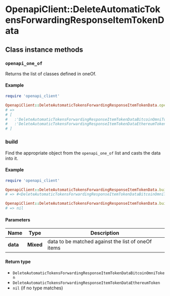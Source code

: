 # OpenapiClient::DeleteAutomaticTokensForwardingResponseItemTokenData

## Class instance methods

### `openapi_one_of`

Returns the list of classes defined in oneOf.

#### Example

```ruby
require 'openapi_client'

OpenapiClient::DeleteAutomaticTokensForwardingResponseItemTokenData.openapi_one_of
# =>
# [
#   :'DeleteAutomaticTokensForwardingResponseItemTokenDataBitcoinOmniToken',
#   :'DeleteAutomaticTokensForwardingResponseItemTokenDataEthereumToken'
# ]
```

### build

Find the appropriate object from the `openapi_one_of` list and casts the data into it.

#### Example

```ruby
require 'openapi_client'

OpenapiClient::DeleteAutomaticTokensForwardingResponseItemTokenData.build(data)
# => #<DeleteAutomaticTokensForwardingResponseItemTokenDataBitcoinOmniToken:0x00007fdd4aab02a0>

OpenapiClient::DeleteAutomaticTokensForwardingResponseItemTokenData.build(data_that_doesnt_match)
# => nil
```

#### Parameters

| Name | Type | Description |
| ---- | ---- | ----------- |
| **data** | **Mixed** | data to be matched against the list of oneOf items |

#### Return type

- `DeleteAutomaticTokensForwardingResponseItemTokenDataBitcoinOmniToken`
- `DeleteAutomaticTokensForwardingResponseItemTokenDataEthereumToken`
- `nil` (if no type matches)

